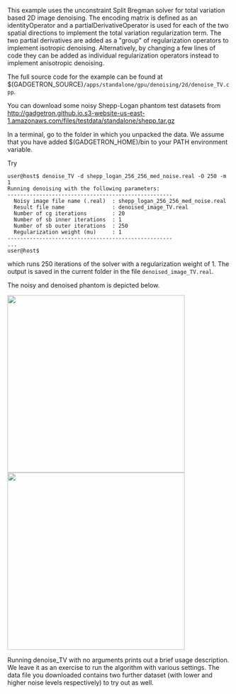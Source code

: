 This example uses the unconstraint Split Bregman solver for total variation based 2D image denoising. The encoding matrix is defined as an identityOperator and a partialDerivativeOperator is used for each of the two spatial directions to implement the total variation regularization term. The two partial derivatives are added as a "group" of regularization operators to implement isotropic denoising. Alternatively, by changing a few lines of code they can be added as individual regularization operators instead to implement anisotropic denoising.

The full source code for the example can be found at \$(GADGETRON\_SOURCE)`/apps/standalone/gpu/denoising/2d/denoise_TV.cpp`.

You can download some noisy Shepp-Logan phantom test datasets from <http://gadgetron.github.io.s3-website-us-east-1.amazonaws.com/files/testdata/standalone/shepp.tar.gz>

In a terminal, go to the folder in which you unpacked the data. We assume that you have added \$(GADGETRON\_HOME)/bin to your PATH environment variable.

Try

    user@host$ denoise_TV -d shepp_logan_256_256_med_noise.real -O 250 -m 1
    Running denoising with the following parameters: 
    ---------------------------------------------------- 
      Noisy image file name (.real)  : shepp_logan_256_256_med_noise.real 
      Result file name               : denoised_image_TV.real 
      Number of cg iterations        : 20 
      Number of sb inner iterations  : 1 
      Number of sb outer iterations  : 250 
      Regularization weight (mu)     : 1 
    ---------------------------------------------------- 
    ...
    user@host$

which runs 250 iterations of the solver with a regularization weight of 1. The output is saved in the current folder in the file `denoised_image_TV.real`.

The noisy and denoised phantom is depicted below.

<img src="http://gadgetron.sf.net/figs/shepp_noisy.png" style="width: 400px" />

<img src="http://gadgetron.sf.net/figs/shepp_denoised.png" style="width: 400px" />

Running denoise\_TV with no arguments prints out a brief usage description. We leave it as an exercise to run the algorithm with various settings. The data file you downloaded contains two further dataset (with lower and higher noise levels respectively) to try out as well.